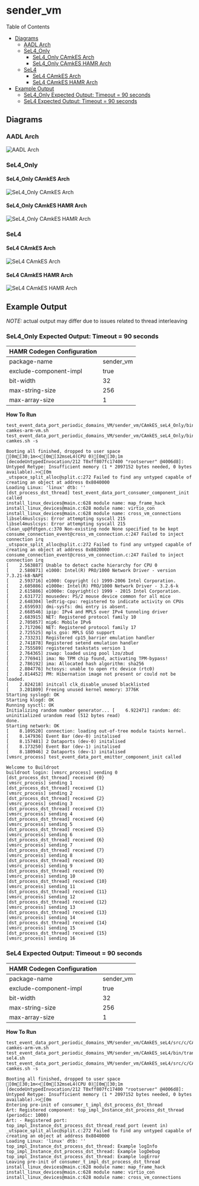 # sender_vm

 Table of Contents
  * [Diagrams](#diagrams)
    * [AADL Arch](#aadl-arch)
    * [SeL4_Only](#sel4_only)
      * [SeL4_Only CAmkES Arch](#sel4_only-camkes-arch)
      * [SeL4_Only CAmkES HAMR Arch](#sel4_only-camkes-hamr-arch)
    * [SeL4](#sel4)
      * [SeL4 CAmkES Arch](#sel4-camkes-arch)
      * [SeL4 CAmkES HAMR Arch](#sel4-camkes-hamr-arch)
  * [Example Output](#example-output)
    * [SeL4_Only Expected Output: Timeout = 90 seconds](#sel4_only-expected-output-timeout--90-seconds)
    * [SeL4 Expected Output: Timeout = 90 seconds](#sel4-expected-output-timeout--90-seconds)

## Diagrams
### AADL Arch
![AADL Arch](diagrams/aadl-arch.png)

### SeL4_Only
#### SeL4_Only CAmkES Arch
![SeL4_Only CAmkES Arch](diagrams/CAmkES-arch-SeL4_Only.svg)

#### SeL4_Only CAmkES HAMR Arch
![SeL4_Only CAmkES HAMR Arch](diagrams/CAmkES-HAMR-arch-SeL4_Only.svg)

### SeL4
#### SeL4 CAmkES Arch
![SeL4 CAmkES Arch](diagrams/CAmkES-arch-SeL4.svg)

#### SeL4 CAmkES HAMR Arch
![SeL4 CAmkES HAMR Arch](diagrams/CAmkES-HAMR-arch-SeL4.svg)

## Example Output
*NOTE:* actual output may differ due to issues related to thread interleaving
### SeL4_Only Expected Output: Timeout = 90 seconds

  |HAMR Codegen Configuration| |
  |--|--|
  | package-name | sender_vm |
  | exclude-component-impl | true |
  | bit-width | 32 |
  | max-string-size | 256 |
  | max-array-size | 1 |


  **How To Run**
  ```
  test_event_data_port_periodic_domains_VM/sender_vm/CAmkES_seL4_Only/bin/setup-camkes-arm-vm.sh
  test_event_data_port_periodic_domains_VM/sender_vm/CAmkES_seL4_Only/bin/run-camkes.sh -s
  ```

  ```
  Booting all finished, dropped to user space
  [0m[30;1m<<[0m[32mseL4(CPU 0)[0m[30;1m [decodeUntypedInvocation/212 T0xff807fc17400 "rootserver" @4006d8]: Untyped Retype: Insufficient memory (1 * 2097152 bytes needed, 0 bytes available).>>[0m
  _utspace_split_alloc@split.c:272 Failed to find any untyped capable of creating an object at address 0x8040000
  Loading Linux: 'linux' dtb: ''
  [dst_process_dst_thread] test_event_data_port_consumer_component_init called
  install_linux_devices@main.c:628 module name: map_frame_hack
  install_linux_devices@main.c:628 module name: virtio_con
  install_linux_devices@main.c:628 module name: cross_vm_connections
  libsel4muslcsys: Error attempting syscall 215
  libsel4muslcsys: Error attempting syscall 215
  clean_up@fdtgen.c:370 Non-existing node None specified to be kept
  consume_connection_event@cross_vm_connection.c:247 Failed to inject connection irq
  _utspace_split_alloc@split.c:272 Failed to find any untyped capable of creating an object at address 0x8020000
  consume_connection_event@cross_vm_connection.c:247 Failed to inject connection irq
  [    2.563887] Unable to detect cache hierarchy for CPU 0
  [    2.580871] e1000: Intel(R) PRO/1000 Network Driver - version 7.3.21-k8-NAPI
  [    2.593716] e1000: Copyright (c) 1999-2006 Intel Corporation.
  [    2.605086] e1000e: Intel(R) PRO/1000 Network Driver - 3.2.6-k
  [    2.615886] e1000e: Copyright(c) 1999 - 2015 Intel Corporation.
  [    2.631772] mousedev: PS/2 mouse device common for all mice
  [    2.648304] ledtrig-cpu: registered to indicate activity on CPUs
  [    2.659593] dmi-sysfs: dmi entry is absent.
  [    2.668546] ipip: IPv4 and MPLS over IPv4 tunneling driver
  [    2.683915] NET: Registered protocol family 10
  [    2.705057] mip6: Mobile IPv6
  [    2.717206] NET: Registered protocol family 17
  [    2.725525] mpls_gso: MPLS GSO support
  [    2.733231] Registered cp15_barrier emulation handler
  [    2.741878] Registered setend emulation handler
  [    2.755589] registered taskstats version 1
  [    2.764365] zswap: loaded using pool lzo/zbud
  [    2.776941] ima: No TPM chip found, activating TPM-bypass!
  [    2.786192] ima: Allocated hash algorithm: sha256
  [    2.804776] hctosys: unable to open rtc device (rtc0)
  [    2.814452] PM: Hibernation image not present or could not be loaded.
  [    2.824218] initcall clk_disable_unused blacklisted
  [    3.201809] Freeing unused kernel memory: 3776K
  Starting syslogd: OK
  Starting klogd: OK
  Running sysctl: OK
  Initializing random number generator... [    6.922471] random: dd: uninitialized urandom read (512 bytes read)
  done.
  Starting network: OK
  [    8.109520] connection: loading out-of-tree module taints kernel.
  [    8.147936] Event Bar (dev-0) initalised
  [    8.157481] 2 Dataports (dev-0) initalised
  [    8.173250] Event Bar (dev-1) initalised
  [    8.180946] 2 Dataports (dev-1) initalised
  [vmsrc_process] test_event_data_port_emitter_component_init called

  Welcome to Buildroot
  buildroot login: [vmsrc_process] sending 0
  [dst_process_dst_thread] received {0}
  [vmsrc_process] sending 1
  [dst_process_dst_thread] received {1}
  [vmsrc_process] sending 2
  [dst_process_dst_thread] received {2}
  [vmsrc_process] sending 3
  [dst_process_dst_thread] received {3}
  [vmsrc_process] sending 4
  [dst_process_dst_thread] received {4}
  [vmsrc_process] sending 5
  [dst_process_dst_thread] received {5}
  [vmsrc_process] sending 6
  [dst_process_dst_thread] received {6}
  [vmsrc_process] sending 7
  [dst_process_dst_thread] received {7}
  [vmsrc_process] sending 8
  [dst_process_dst_thread] received {8}
  [vmsrc_process] sending 9
  [dst_process_dst_thread] received {9}
  [vmsrc_process] sending 10
  [dst_process_dst_thread] received {10}
  [vmsrc_process] sending 11
  [dst_process_dst_thread] received {11}
  [vmsrc_process] sending 12
  [dst_process_dst_thread] received {12}
  [vmsrc_process] sending 13
  [dst_process_dst_thread] received {13}
  [vmsrc_process] sending 14
  [dst_process_dst_thread] received {14}
  [vmsrc_process] sending 15
  [dst_process_dst_thread] received {15}
  [vmsrc_process] sending 16

  ```

### SeL4 Expected Output: Timeout = 90 seconds

  |HAMR Codegen Configuration| |
  |--|--|
  | package-name | sender_vm |
  | exclude-component-impl | true |
  | bit-width | 32 |
  | max-string-size | 256 |
  | max-array-size | 1 |


  **How To Run**
  ```
  test_event_data_port_periodic_domains_VM/sender_vm/CAmkES_seL4/src/c/CAmkES_seL4/bin/setup-camkes-arm-vm.sh
  test_event_data_port_periodic_domains_VM/sender_vm/CAmkES_seL4/bin/transpile-sel4.sh
  test_event_data_port_periodic_domains_VM/sender_vm/CAmkES_seL4/src/c/CAmkES_seL4/bin/run-camkes.sh -s
  ```

  ```
  Booting all finished, dropped to user space
  [0m[30;1m<<[0m[32mseL4(CPU 0)[0m[30;1m [decodeUntypedInvocation/212 T0xff807fc17400 "rootserver" @4006d8]: Untyped Retype: Insufficient memory (1 * 2097152 bytes needed, 0 bytes available).>>[0m
  Entering pre-init of consumer_t_impl_dst_process_dst_thread
  Art: Registered component: top_impl_Instance_dst_process_dst_thread (periodic: 1000)
  Art: - Registered port: top_impl_Instance_dst_process_dst_thread_read_port (event in)
  _utspace_split_alloc@split.c:272 Failed to find any untyped capable of creating an object at address 0x8040000
  Loading Linux: 'linux' dtb: ''
  top_impl_Instance_dst_process_dst_thread: Example logInfo
  top_impl_Instance_dst_process_dst_thread: Example logDebug
  top_impl_Instance_dst_process_dst_thread: Example logError
  Leaving pre-init of consumer_t_impl_dst_process_dst_thread
  install_linux_devices@main.c:628 module name: map_frame_hack
  install_linux_devices@main.c:628 module name: virtio_con
  install_linux_devices@main.c:628 module name: cross_vm_connections

  ```